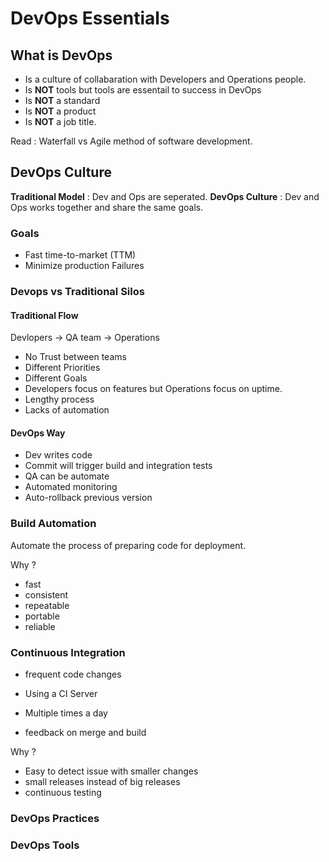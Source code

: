# DevOps Essentials

## What is DevOps
- Is a culture of collabaration with Developers and Operations people.
- Is **NOT** tools but tools are essentail to success in DevOps
- Is **NOT** a standard
- Is **NOT** a product
- Is **NOT** a job title.

Read : Waterfall vs Agile method of software development.

## DevOps Culture
**Traditional Model** : Dev and Ops are seperated.
**DevOps Culture** : Dev and Ops works together and share the same goals.

### Goals
- Fast time-to-market (TTM)
- Minimize production Failures

### Devops vs Traditional Silos

#### Traditional Flow
Devlopers -> QA team -> Operations
- No Trust between teams
- Different Priorities
- Different Goals
- Developers focus on features but Operations focus on uptime.
- Lengthy process
- Lacks of automation

#### DevOps Way
- Dev writes code
- Commit will trigger build and integration tests
- QA can be automate
- Automated monitoring
- Auto-rollback previous version

### Build Automation
Automate the process of preparing code for deployment.

Why ? 
- fast
- consistent
- repeatable
- portable
- reliable

### Continuous Integration
- frequent code changes

- Using a CI Server
- Multiple times a day
- feedback on merge and build

Why ?
- Easy to detect issue with smaller changes
- small releases instead of big releases
- continuous testing



### DevOps Practices
<place holder>
  
### DevOps Tools
<place holder>
